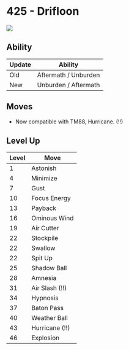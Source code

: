 # 425 - Drifloon
![][425]

## Ability

Update | Ability
---    | ---
Old    | Aftermath / Unburden
New    | Unburden / Aftermath

## Moves

 - Now compatible with TM88, Hurricane. (!!)

## Level Up

Level | Move
---   | ---
  1   | Astonish
  4   | Minimize
  7   | Gust
 10   | Focus Energy
 13   | Payback
 16   | Ominous Wind
 19   | Air Cutter
 22   | Stockpile
 22   | Swallow
 22   | Spit Up
 25   | Shadow Ball
 28   | Amnesia
 31   | Air Slash (!!)
 34   | Hypnosis
 37   | Baton Pass
 40   | Weather Ball
 43   | Hurricane (!!)
 46   | Explosion



[425]: /img/pokemon/425.png
